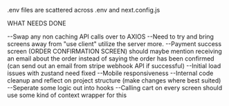 .env files are scattered across .env and next.config.js

WHAT NEEDS DONE

--Swap any non caching API calls over to AXIOS
--Need to try and bring screens away from "use client" utilize the server more.
--Payment success screen (ORDER CONFIRMATION SCREEN) should maybe mention receiving an email about the order instead of saying the order has been confirmed (can send out an email from stripe webhook API if successful)
--Initial load issues with zustand need fixed
--Mobile responsiveness
--Internal code cleanup and reflect on project structure (make changes where best suited)
--Seperate some logic out into hooks
--Calling cart on every screen should use some kind of context wrapper for this